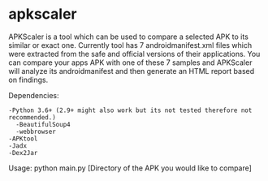 # apkscaler
APKScaler is a tool which can be used to compare a selected APK to its similar or exact one. 
Currently tool has 7 androidmanifest.xml files which were extracted from the safe and official versions of their applications. You can compare your apps APK
with one of these 7 samples and APKScaler will analyze its androidmanifest and then generate an HTML report based on findings.

Dependencies:


    -Python 3.6+ (2.9+ might also work but its not tested therefore not recommended.)
      -BeautifulSoup4
      -webbrowser
    -APKtool
    -Jadx
    -Dex2Jar

Usage:
python main.py [Directory of the APK you would like to compare]
